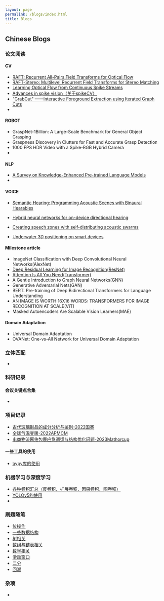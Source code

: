```yaml
---
layout: page
permalink: /blogs/index.html
title: Blogs
---
```


## Chinese Blogs

### 论文阅读

#### CV

- [RAFT: Recurrent All-Pairs Field Transforms for Optical Flow](https://amao996.github.io/blogs/paper-reading/RAFT)<br>
- [RAFT-Stereo: Multilevel Recurrent Field Transforms for Stereo Matching](https://amao996.github.io/blogs/paper-reading/RAFT-Stereo)<br>
- [Learning Optical Flow from Continuous Spike Streams](https://amao996.github.io/blogs/paper-reading/Spike2Flow)<br>
- [Advances in spike vision（关于spikeCV）](https://amao996.github.io/blogs/paper-reading/spikeCV)<br>
- ["GrabCut" ——Interactive Foreground Extraction using Iterated Graph Cuts](https://amao996.github.io/blogs/paper-reading/GrabCut)<br>
- 

#### ROBOT

- GraspNet-1Billion: A Large-Scale Benchmark for General Object Grasping<br>
- Graspness Discovery in Clutters for Fast and Accurate Grasp Detection<br>
- 1000 FPS HDR Video with a Spike-RGB Hybrid Camera
- 

#### NLP

- [A Survey on Knowledge-Enhanced Pre-trained Language Models](https://amao996.github.io/blogs/paper-reading/KEPLMs)<br>
- 

#### VOICE

- [Semantic Hearing: Programming Acoustic Scenes with Binaural Hearables](https://amao996.github.io/blogs/paper-reading/semantic-hearing)<br>
- [Hybrid neural networks for on-device directional hearing](https://amao996.github.io/blogs/paper-reading/HybridBeam)<br>
- [Creating speech zones with self-distributing acoustic swarms](https://amao996.github.io/blogs/paper-reading/Creating_speech_zones)<br>

- [Underwater 3D positioning on smart devices](https://amao996.github.io/blogs/paper-reading/Underwater_3D_positioning)<br>

#### Milestone article

- ImageNet Classification with Deep Convolutional Neural Networks(AlexNet)<br>
- [Deep Residual Learning for Image Recognition(ResNet)](https://amao996.github.io/blogs/paper-reading/ResNet)<br>
- [Attention Is All You Need(Transformer)](https://amao996.github.io/blogs/paper-reading/Transformer)<br>
- A Gentle Introduction to Graph Neural Networks(GNN)<br>
- Generative Adversarial Nets(GAN)<br>
- BERT: Pre-training of Deep Bidirectional Transformers for Language Understanding<br>
- AN IMAGE IS WORTH 16X16 WORDS: TRANSFORMERS FOR IMAGE RECOGNITION AT SCALE(ViT)<br>
- Masked Autoencoders Are Scalable Vision Learners(MAE)<br>



#### Domain Adaptation

- Universal Domain Adaptation
- OVANet: One-vs-All Network for Universal Domain Adaptation



### 立体匹配

- 

### 科研记录

#### 会议关键点合集

- 

### 项目记录

- [古代玻璃制品的成分分析与鉴别-2022国赛](https://amao996.github.io/blogs/project/2022guosai.pdf)<br>
- [全球气温变暖-2022APMCM](https://amao996.github.io/blogs/project/2022apmcm.pdf)<br>
-  [电商物流网络包裹应急调运与结构优化问题-2023Mathorcup](https://amao996.github.io/blogs/project/2023mathorcup.pdf)

#### 一些工具的使用

- [bypy库的使用](https://amao996.github.io/blogs/tools/bypy)<br>



### 机器学习与深度学习

- [各种卷积汇总（反卷积、扩展卷积、因果卷积、图卷积）](https://amao996.github.io/blogs/ml_and_dl/conv)<br>
- [YOLOv5的使用](https://amao996.github.io/blogs/ml_and_dl/YOLOv5)<br>
- 



### 刷题随笔

- [位操作](https://amao996.github.io/blogs/algorithm/byte-operation)<br>
- [一些数据结构](https://amao996.github.io/blogs/algorithm/map)<br>
- [树相关](https://amao996.github.io/blogs/algorithm/tree)<br>
- [数组与链表相关](https://amao996.github.io/blogs/algorithm/array)<br>
- [数学相关](https://amao996.github.io/blogs/algorithm/math)<br>
- [滑动窗口](https://amao996.github.io/blogs/algorithm/sliding-window)<br>
- [二分](https://amao996.github.io/blogs/algorithm/divide)<br>
- [回溯](https://amao996.github.io/blogs/algorithm/backtrack)



### 杂项

- 